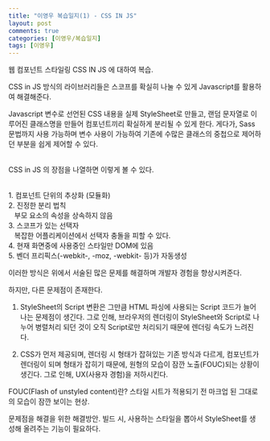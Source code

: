 ```yaml
---
title: "이영우 복습일지(1) - CSS IN JS"
layout: post
comments: true
categories: [이영우/복습일지]
tags: [이영우]
---
```


웹 컴포넌트 스타일링
CSS IN JS 에 대하여 복습.

CSS in JS 방식의 라이브러리들은 스코프를 확실히 나눌 수 있게 Javascript를 활용하여 해결해준다.

Javascript 변수로 선언된 CSS 내용을 실제 StyleSheet로 만들고, 랜덤 문자열로 이루어진 클래스명을 만들어 컴포넌트끼리 확실하게 분리될 수 있게 한다. 
게다가, Sass 문법까지 사용 가능하며 변수 사용이 가능하여 기존에 수많은 클래스의 중첩으로 제어하던 부분을 쉽게 제어할 수 있다.

<br>CSS in JS 의 장점을 나열하면 이렇게 볼 수 있다.

<br>1. 컴포넌트 단위의 추상화 (모듈화)
<br>2. 진정한 분리 법칙
<br>&nbsp;&nbsp;&nbsp;부모 요소의 속성을 상속하지 않음
<br>3. 스코프가 있는 선택자
<br>&nbsp;&nbsp;&nbsp;복잡한 어플리케이션에서 선택자 충돌을 피할 수 있다.
<br>4. 현재 화면중에 사용중인 스타일만 DOM에 있음
<br>5. 벤더 프리픽스(-webkit-, -moz, -webkit- 등)가 자동생성

이러한 방식은 위에서 서술된 많은 문제를 해결하며 개발자 경험을 향상시켜준다.

하지만, 다른 문제점이 존재한다.
1. StyleSheet의 Script 변환은 그만큼 HTML 파싱에 사용되는 Script 코드가 늘어나는 문제점이 생긴다.
그로 인해, 브라우저의 렌더링이 StyleSheet와 Script로 나누어 병렬처리 되던 것이 오직 Script로만 처리되기 때문에 렌더링 속도가 느려진다.

2. CSS가 먼저 제공되며, 렌더링 시 형태가 잡혀있는 기존 방식과 다르게, 컴포넌트가 렌더링이 되며 형태가 잡히기 때문에, 원형의 모습이 잠깐 노출(FOUC)되는 상황이 생긴다.
그로 인해, UX(사용자 경험)을 저하시킨다.

FOUC(Flash of unstyled content)란?
스타일 시트가 적용되기 전 마크업 된 그대로의 모습이 잠깐 보이는 현상.

문제점을 해결을 위한 해결방안.
빌드 시, 사용하는 스타일을 뽑아서 StyleSheet를 생성해 올려주는 기능이 필요하다.

